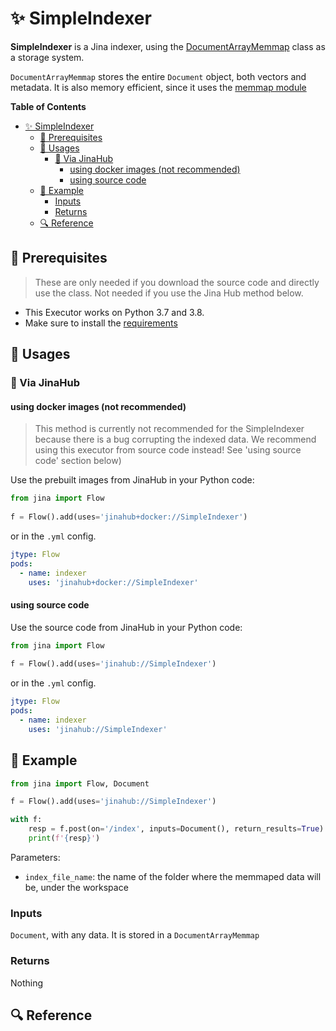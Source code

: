 # ✨ SimpleIndexer 

**SimpleIndexer** is a Jina indexer, using the [DocumentArrayMemmap](https://github.com/jina-ai/jina/blob/master/jina/types/arrays/memmap.py) class as a storage system.

`DocumentArrayMemmap` stores the entire `Document` object, both vectors and metadata. It is also memory efficient, since it uses the [memmap module](https://docs.python.org/3.7/library/mmap.html) 

**Table of Contents**

- [✨ SimpleIndexer](#-simpleindexer)
  - [🌱 Prerequisites](#-prerequisites)
  - [🚀 Usages](#-usages)
    - [🚚 Via JinaHub](#-via-jinahub)
      - [using docker images (not recommended)](#using-docker-images-not-recommended)
      - [using source code](#using-source-code)
  - [🎉️ Example](#️-example)
    - [Inputs](#inputs)
    - [Returns](#returns)
  - [🔍️ Reference](#️-reference)


## 🌱 Prerequisites

> These are only needed if you download the source code and directly use the class. Not needed if you use the Jina Hub method below.

- This Executor works on Python 3.7 and 3.8. 
- Make sure to install the [requirements](requirements.txt)

## 🚀 Usages

### 🚚 Via JinaHub

#### using docker images (not recommended)

> This method is currently not recommended for the SimpleIndexer because there is a bug corrupting the indexed data. We recommend using this executor from source code instead! See 'using source code' section below)

Use the prebuilt images from JinaHub in your Python code:

```python
from jina import Flow
	
f = Flow().add(uses='jinahub+docker://SimpleIndexer')
```

or in the `.yml` config.
	
```yaml
jtype: Flow
pods:
  - name: indexer
    uses: 'jinahub+docker://SimpleIndexer'
```

#### using source code
Use the source code from JinaHub in your Python code:

```python
from jina import Flow
	
f = Flow().add(uses='jinahub://SimpleIndexer')
```

or in the `.yml` config.

```yaml
jtype: Flow
pods:
  - name: indexer
    uses: 'jinahub://SimpleIndexer'
```

## 🎉️ Example 

```python
from jina import Flow, Document

f = Flow().add(uses='jinahub://SimpleIndexer')

with f:
    resp = f.post(on='/index', inputs=Document(), return_results=True)
    print(f'{resp}')
```

Parameters:

- `index_file_name`: the name of the folder where the memmaped data will be, under the workspace

### Inputs 

`Document`, with any data. It is stored in a `DocumentArrayMemmap`

### Returns

Nothing

## 🔍️ Reference
